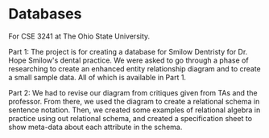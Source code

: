 # Databases
For CSE 3241 at The Ohio State University.

Part 1:
The project is for creating a database for Smilow Dentristy for Dr. Hope Smilow's dental practice. 
We were asked to go through a phase of researching to create an enhanced entity relationship diagram and to create a small sample data.
All of which is available in Part 1.

Part 2:
We had to revise our diagram from critiques given from TAs and the professor. From there, we used the diagram to create a relational schema in sentence notation.
Then, we created some examples of relational algebra in practice using out relational schema, and created a specification sheet to show meta-data about each attribute in the schema.

